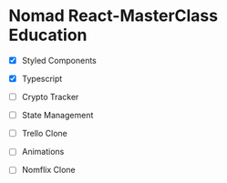 # Nomad React-MasterClass Education
- [x] Styled Components

- [x] Typescript

- [ ] Crypto Tracker

- [ ] State Management

- [ ] Trello Clone

- [ ] Animations

- [ ] Nomflix Clone
